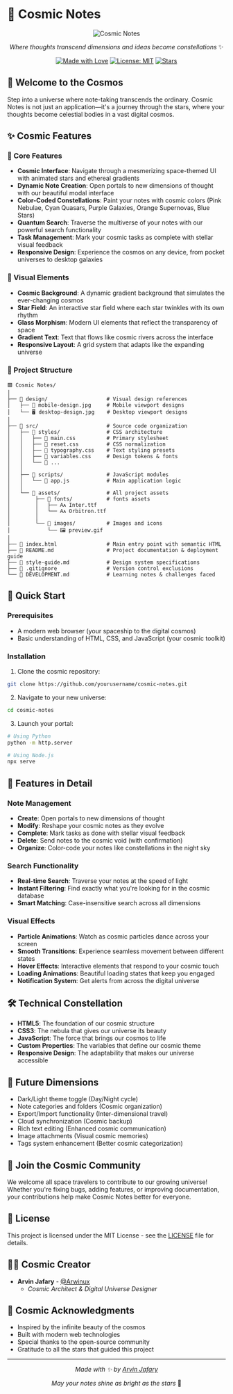 # 🌌 Cosmic Notes

<div align="center">

![Cosmic Notes](./src/assets/images/preview.gif)

_Where thoughts transcend dimensions and ideas become constellations_ ✨

[![Made with Love](https://img.shields.io/badge/Made%20with-✨-ff69b4.svg)](https://github.com/arwinux)
[![License: MIT](https://img.shields.io/badge/License-MIT-yellow.svg)](https://opensource.org/licenses/MIT)
[![Stars](https://img.shields.io/github/stars/arwinux/cosmic-notes?style=social)](https://github.com/arwinux/cosmic-notes)

</div>

## 🌠 Welcome to the Cosmos

Step into a universe where note-taking transcends the ordinary. Cosmic Notes is not just an application—it's a journey through the stars, where your thoughts become celestial bodies in a vast digital cosmos.

## ✨ Cosmic Features

### 🌟 Core Features

- **Cosmic Interface**: Navigate through a mesmerizing space-themed UI with animated stars and ethereal gradients
- **Dynamic Note Creation**: Open portals to new dimensions of thought with our beautiful modal interface
- **Color-Coded Constellations**: Paint your notes with cosmic colors (Pink Nebulae, Cyan Quasars, Purple Galaxies, Orange Supernovas, Blue Stars)
- **Quantum Search**: Traverse the multiverse of your notes with our powerful search functionality
- **Task Management**: Mark your cosmic tasks as complete with stellar visual feedback
- **Responsive Design**: Experience the cosmos on any device, from pocket universes to desktop galaxies

### 🎨 Visual Elements

- **Cosmic Background**: A dynamic gradient background that simulates the ever-changing cosmos
- **Star Field**: An interactive star field where each star twinkles with its own rhythm
- **Glass Morphism**: Modern UI elements that reflect the transparency of space
- **Gradient Text**: Text that flows like cosmic rivers across the interface
- **Responsive Layout**: A grid system that adapts like the expanding universe

### 🧩 Project Structure

```
🟩 Cosmic Notes/
│
├── 📁 design/                   # Visual design references
│   ├── 📱 mobile-design.jpg     # Mobile viewport designs
│   └── 🖥️ desktop-design.jpg    # Desktop viewport designs
│
├── 📁 src/                      # Source code organization
│   ├── 📁 styles/               # CSS architecture
│   │   ├── 📄 main.css          # Primary stylesheet
│   │   ├── 📄 reset.css         # CSS normalization
│   │   ├── 📄 typography.css    # Text styling presets
│   │   ├── 📄 variables.css     # Design tokens & fonts
│   │   └── 📄 ...
│   │
│   ├── 📁 scripts/              # JavaScript modules
│   │   └── 📄 app.js            # Main application logic
│   │
│   └── 📁 assets/               # All project assets
│        ├── 📁 fonts/           # fonts assets
│        │   ├── 🗛 Inter.ttf
│        │   └── 🗛 Orbitron.ttf
│        │
│        └── 📁 images/          # Images and icons
│            └── 🖼️ preview.gif
│
├── 📄 index.html                # Main entry point with semantic HTML
├── 📄 README.md                 # Project documentation & deployment guide
├── 📄 style-guide.md            # Design system specifications
├── 📄 .gitignore                # Version control exclusions
└── 📄 DEVELOPMENT.md            # Learning notes & challenges faced
```

## 🚀 Quick Start

### Prerequisites

- A modern web browser (your spaceship to the digital cosmos)
- Basic understanding of HTML, CSS, and JavaScript (your cosmic toolkit)

### Installation

1. Clone the cosmic repository:

```bash
git clone https://github.com/yourusername/cosmic-notes.git
```

2. Navigate to your new universe:

```bash
cd cosmic-notes
```

3. Launch your portal:

```bash
# Using Python
python -m http.server

# Using Node.js
npx serve
```

## 💫 Features in Detail

### Note Management

- **Create**: Open portals to new dimensions of thought
- **Modify**: Reshape your cosmic notes as they evolve
- **Complete**: Mark tasks as done with stellar visual feedback
- **Delete**: Send notes to the cosmic void (with confirmation)
- **Organize**: Color-code your notes like constellations in the night sky

### Search Functionality

- **Real-time Search**: Traverse your notes at the speed of light
- **Instant Filtering**: Find exactly what you're looking for in the cosmic database
- **Smart Matching**: Case-insensitive search across all dimensions

### Visual Effects

- **Particle Animations**: Watch as cosmic particles dance across your screen
- **Smooth Transitions**: Experience seamless movement between different states
- **Hover Effects**: Interactive elements that respond to your cosmic touch
- **Loading Animations**: Beautiful loading states that keep you engaged
- **Notification System**: Get alerts from across the digital universe

## 🛠️ Technical Constellation

- **HTML5**: The foundation of our cosmic structure
- **CSS3**: The nebula that gives our universe its beauty
- **JavaScript**: The force that brings our cosmos to life
- **Custom Properties**: The variables that define our cosmic theme
- **Responsive Design**: The adaptability that makes our universe accessible

## 🌌 Future Dimensions

- Dark/Light theme toggle (Day/Night cycle)
- Note categories and folders (Cosmic organization)
- Export/Import functionality (Inter-dimensional travel)
- Cloud synchronization (Cosmic backup)
- Rich text editing (Enhanced cosmic communication)
- Image attachments (Visual cosmic memories)
- Tags system enhancement (Better cosmic categorization)

## 🤝 Join the Cosmic Community

We welcome all space travelers to contribute to our growing universe! Whether you're fixing bugs, adding features, or improving documentation, your contributions help make Cosmic Notes better for everyone.

## 📝 License

This project is licensed under the MIT License - see the [LICENSE](LICENSE) file for details.

## 👨‍💻 Cosmic Creator

- **Arvin Jafary** - [@Arwinux](https://github.com/arwinux)
  - _Cosmic Architect & Digital Universe Designer_

## 🙏 Cosmic Acknowledgments

- Inspired by the infinite beauty of the cosmos
- Built with modern web technologies
- Special thanks to the open-source community
- Gratitude to all the stars that guided this project

---

<div align="center">

_Made with ✨ by [Arvin Jafary](https://github.com/arwinux)_

_May your notes shine as bright as the stars_ 🌟

</div>
